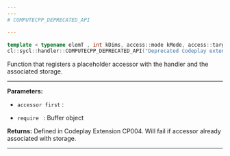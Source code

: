 ```yaml
---
---
# COMPUTECPP_DEPRECATED_API

---
```


```cpp
template < typename elemT , int kDims, access::mode kMode, access::target kTarget >
cl::sycl::handler::COMPUTECPP_DEPRECATED_API("Deprecated Codeplay extension function: " "Bind the null accessor first, then call require()") void require(buffer< elemT
```


Function that registers a placeholder accessor with the handler and the associated storage. 


---
**Parameters:**

 - `accessor first`
: 

 - `require `
: Buffer object 

**Returns:** Defined in Codeplay Extension CP004. Will fail if accessor already associated with storage. 

---
